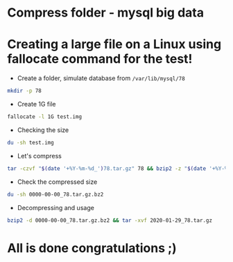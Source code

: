 # Compress folder - mysql big data

# Creating a large file on a Linux using fallocate command for the test!

- Create a folder, simulate database from `/var/lib/mysql/78`
```bash
mkdir -p 78
```
- Create 1G file

```bash
fallocate -l 1G test.img
```
- Checking the size
```bash 
du -sh test.img
```
- Let's compress
```bash
tar -czvf "$(date '+%Y-%m-%d_')78.tar.gz" 78 && bzip2 -z "$(date '+%Y-%m-%d_')"78.tar.gz
```
- Check the compressed size
```bash
du -sh 0000-00-00_78.tar.gz.bz2
```
- Decompressing and usage
```bash
bzip2 -d 0000-00-00_78.tar.gz.bz2 && tar -xvf 2020-01-29_78.tar.gz
```
# All is done congratulations ;)
